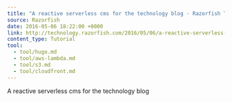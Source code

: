 ```yaml
---
title: "A reactive serverless cms for the technology blog · Razorfish Technology Blog"
source: Razorfish
date: 2016-05-06 18:22:00 +0000
link: http://technology.razorfish.com/2016/05/06/a-reactive-serverless-cms-for-the-technology-blog/index.html
content_type: Tutorial
tool:
  - tool/hugo.md
  - tool/aws-lambda.md
  - tool/s3.md
  - tool/cloudfront.md
---
```

A reactive serverless cms for the technology blog
